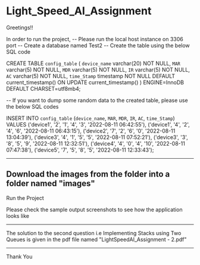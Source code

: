 # Light_Speed_AI_Assignment

Greetings!!

In order to run the project,
-- Please run the local host instance on 3306 port
-- Create a database named Test2 
-- Create the table using the below SQL code

CREATE TABLE `config_table` (
  `device_name` varchar(20) NOT NULL,
  `MAR` varchar(5) NOT NULL,
  `MDR` varchar(5) NOT NULL,
  `IR` varchar(5) NOT NULL,
  `AC` varchar(5) NOT NULL,
  `time_Stamp` timestamp NOT NULL DEFAULT current_timestamp() ON UPDATE current_timestamp()
) ENGINE=InnoDB DEFAULT CHARSET=utf8mb4;



-- If you want to dump some random data to the created table, please use the below SQL codes

INSERT INTO `config_table` (`device_name`, `MAR`, `MDR`, `IR`, `AC`, `time_Stamp`) VALUES
('device1', '2', '1', '4', '3', '2022-08-11 06:42:55'),
('device1', '4', '2', '4', '6', '2022-08-11 06:43:15'),
('device2', '7', '2', '6', '0', '2022-08-11 13:04:39'),
('device3', '4', '1', '5', '5', '2022-08-11 07:52:21'),
('device3', '3', '8', '5', '9', '2022-08-11 12:32:51'),
('device4', '4', '0', '4', '10', '2022-08-11 07:47:38'),
('device5', '7', '5', '8', '5', '2022-08-11 12:33:43');


----------------------

Download the images from the folder into a folder named "images"
----------------------

Run the Project

Please check the sample output screenshots to see how the application looks like

-------------------------



The solution to the second question i.e Implementing Stacks using Two Queues is given in the pdf file named "LightSpeedAI_Assignment - 2.pdf"

---------------------------


Thank You



